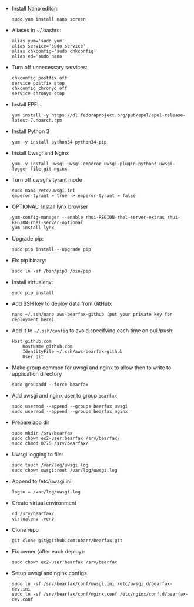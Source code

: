 - Install Nano editor:
    ```
    sudo yum install nano screen
    ```
- Aliases in ~/.bashrc:
    ```
    alias yum='sudo yum'
    alias service='sudo service'
    alias chkconfig='sudo chkconfig'
    alias ed='sudo nano'
    ```
- Turn off unnecessary services:
    ```
    chkconfig postfix off
    service postfix stop
    chkconfig chronyd off
    service chronyd stop
    ```
- Install EPEL:
    ```
    yum install -y https://dl.fedoraproject.org/pub/epel/epel-release-latest-7.noarch.rpm
    ```
- Install Python 3
    ```
    yum -y install python34 python34-pip
- Install Uwsgi and Nginx
    ```
    yum -y install uwsgi uwsgi-emperor uwsgi-plugin-python3 uwsgi-logger-file git nginx
    ```
- Turn off uwsgi's tyrant mode
    ```
    sudo nano /etc/uwsgi.ini
    emperor-tyrant = true -> emperor-tyrant = false
    ```
- OPTIONAL: Install lynx browser
    ```
    yum-config-manager --enable rhui-REGION-rhel-server-extras rhui-REGION-rhel-server-optional
    yum install lynx
    ```
- Upgrade pip:
    ```
    sudo pip install --upgrade pip
    ```
- Fix pip binary:
    ```
    sudo ln -sf /bin/pip3 /bin/pip
    ```
- Install virtualenv:
    ```
    sudo pip install
    ```
- Add SSH key to deploy data from GitHub:
    ```
    nano ~/.ssh/nano aws-bearfax-github (put your private key for deployment here)
    ```
- Add it to `~/.ssh/config` to avoid specifying each time on pull/push:
    ```
    Host github.com
        HostName github.com
        IdentityFile ~/.ssh/aws-bearfax-github
        User git
    ```
- Make group common for uwsgi and nginx to allow then to write to application directory
    ```
    sudo groupadd --force bearfax
    ```
- Add uwsgi and nginx user to group `bearfax`
    ```
    sudo usermod --append --groups bearfax uwsgi
    sudo usermod --append --groups bearfax nginx
    ```
- Prepare app dir
    ```
    sudo mkdir /srv/bearfax
    sudo chown ec2-user:bearfax /srv/bearfax/
    sudo chmod 0775 /srv/bearfax/
    ```
- Uwsgi logging to file:
    ```
    sudo touch /var/log/uwsgi.log
    sudo chown uwsgi:root /var/log/uwsgi.log
    ```
- Append to /etc/uwsgi.ini
    ```
    logto = /var/log/uwsgi.log
    ```
- Create virtual environment
    ```
    cd /srv/bearfax/
    virtualenv .venv
    ```
- Clone repo
    ```
    git clone git@github.com:nbarr/bearfax.git
    ```
- Fix owner (after each deploy):
    ```
    sudo chown ec2-user:bearfax /srv/bearfax
    ```
- Setup uwsgi and nginx configs
    ```
    sudo ln -sf /srv/bearfax/conf/uwsgi.ini /etc/uwsgi.d/bearfax-dev.ini
    sudo ln -sf /srv/bearfax/conf/nginx.conf /etc/nginx/conf.d/bearfax-dev.conf
    ```
